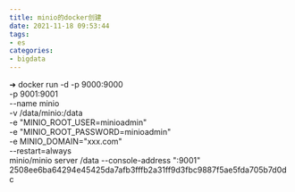 ```yaml
---
title: minio的docker创建
date: 2021-11-18 09:53:44
tags:
- es
categories: 
- bigdata
---
```


➜ docker run -d -p 9000:9000 \
  -p 9001:9001 \
  --name minio \
  -v /data/minio:/data \
  -e "MINIO_ROOT_USER=minioadmin" \
  -e "MINIO_ROOT_PASSWORD=minioadmin" \
  -e MINIO_DOMAIN="xxx.com" \
  --restart=always \
  minio/minio server /data --console-address ":9001"
2508ee6ba64294e45425da7afb3fffb2a31ff9d3fbc9887f5ae5fda705b7d0dc

